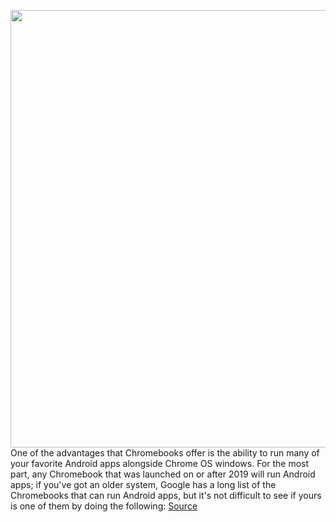 <img src='https://cdn.vox-cdn.com/thumbor/EeOlYa-kNKsUJXPBwgMR01VBW8U=/0x0:1920x1080/1200x800/filters:focal(807x387:1113x693)/cdn.vox-cdn.com/uploads/chorus_image/image/70963657/VRG_TMN_020_Chromebook_Update_Still.0.0.0.0.jpg' width='700px' /><br/>
One of the advantages that Chromebooks offer is the ability to run many of your favorite Android apps alongside Chrome OS windows. For the most part, any Chromebook that was launched on or after 2019 will run Android apps; if you've got an older system, Google has a long list of the Chromebooks that can run Android apps, but it's not difficult to see if yours is one of them by doing the following:
<a href='https://www.theverge.com/23158719/chromebook-android-apps-google-how-to'> Source <a/>
